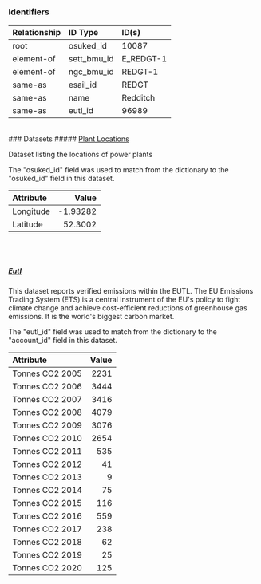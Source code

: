 ### Identifiers

| Relationship   | ID Type     | ID(s)     |
|:---------------|:------------|:----------|
| root           | osuked_id   | 10087     |
| element-of     | sett_bmu_id | E_REDGT-1 |
| element-of     | ngc_bmu_id  | REDGT-1   |
| same-as        | esail_id    | REDGT     |
| same-as        | name        | Redditch  |
| same-as        | eutl_id     | 96989     |

<br>
### Datasets
##### <a href="https://raw.githubusercontent.com/OSUKED/Dictionary-Datasets/main/datasets/plant-locations/datapackage.json">Plant Locations</a>

Dataset listing the locations of power plants

The "osuked_id" field was used to match from the dictionary to the "osuked_id" field in this dataset.

| Attribute   |    Value |
|:------------|---------:|
| Longitude   | -1.93282 |
| Latitude    | 52.3002  |

<br><br>
##### <a href="https://raw.githubusercontent.com/OSUKED/Dictionary-Datasets/main/datasets/eutl/datapackage.json">Eutl</a>

This dataset reports verified emissions within the EUTL. The EU Emissions Trading System (ETS) is a central instrument of the EU's policy to fight climate change and achieve cost-efficient reductions of greenhouse gas emissions. It is the world's biggest carbon market.

The "eutl_id" field was used to match from the dictionary to the "account_id" field in this dataset.

| Attribute       |   Value |
|:----------------|--------:|
| Tonnes CO2 2005 |    2231 |
| Tonnes CO2 2006 |    3444 |
| Tonnes CO2 2007 |    3416 |
| Tonnes CO2 2008 |    4079 |
| Tonnes CO2 2009 |    3076 |
| Tonnes CO2 2010 |    2654 |
| Tonnes CO2 2011 |     535 |
| Tonnes CO2 2012 |      41 |
| Tonnes CO2 2013 |       9 |
| Tonnes CO2 2014 |      75 |
| Tonnes CO2 2015 |     116 |
| Tonnes CO2 2016 |     559 |
| Tonnes CO2 2017 |     238 |
| Tonnes CO2 2018 |      62 |
| Tonnes CO2 2019 |      25 |
| Tonnes CO2 2020 |     125 |
